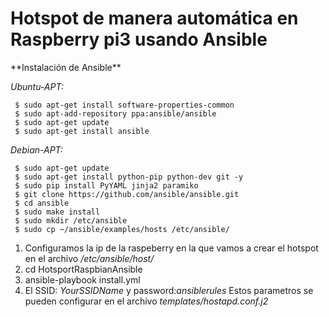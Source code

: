 <h1>Hotspot de manera automática en Raspberry pi3 usando Ansible</h1>
**Instalación de Ansible**

 *Ubuntu-APT:*
```
 $ sudo apt-get install software-properties-common
 $ sudo apt-add-repository ppa:ansible/ansible
 $ sudo apt-get update
 $ sudo apt-get install ansible
 ```
 *Debian-APT:*
 ```
  $ sudo apt-get update
  $ sudo apt-get install python-pip python-dev git -y
  $ sudo pip install PyYAML jinja2 paramiko
  $ git clone https://github.com/ansible/ansible.git
  $ cd ansible
  $ sudo make install
  $ sudo mkdir /etc/ansible
  $ sudo cp ~/ansible/examples/hosts /etc/ansible/
  ```
1. Configuramos la ip de la raspeberry en la que vamos a crear el hotspot en el archivo */etc/ansible/host/*
2. cd HotsportRaspbianAnsible
3. ansible-playbook install.yml
4. El SSID: *YourSSIDName* y password:*ansiblerules* Estos parametros se pueden configurar en el archivo *templates/hostapd.conf.j2*
